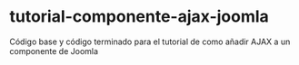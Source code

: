 # tutorial-componente-ajax-joomla
Código base y código terminado para el tutorial de como añadir AJAX a un componente de Joomla
